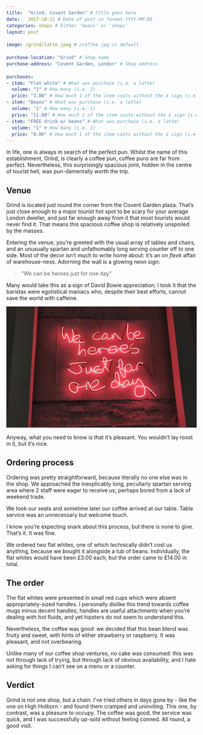 ```yaml
---
title:  "Grind, Covent Garden" # Title goes here
date:   2017-10-21 # Date of post in format YYYY-MM-DD 
categories: shops # Either 'beans' or 'shops'
layout: post

image: /grind/latte.jpeg # /coffee.jpg is default

purchase-location: "Grind" # Shop name
purchase-address: "Covent Garden, London" # Shop address

purchases:
- item: "Flat white" # What was purchase (i.e. a latte)  
  volume: "1" # How many (i.e. 1)
  price: "3.00" # How much 1 of the item costs without the £ sign (i.e. 3.50)
- item: "Beans" # What was purchase (i.e. a latte)  
  volume: "1" # How many (i.e. 1)
  price: "11.00" # How much 1 of the item costs without the £ sign (i.e. 3.50)
- item: "FREE drink w/ beans" # What was purchase (i.e. a latte)  
  volume: "1" # How many (i.e. 1)
  price: "0.00" # How much 1 of the item costs without the £ sign (i.e. 3.50)
---
```


In life, one is always in search of the perfect pun. Whilst the name of this establishment, Grind, is clearly a coffee pun, coffee puns are far from perfect. Nevertheless, this surprisingly spacious joint, hidden in the centre of tourist hell, was pun-damentally worth the trip.

## Venue

Grind is located just round the corner from the Covent Garden plaza. That’s just close enough to a major tourist hot spot to be scary for your average London dweller, and just far enough away from it that most tourists would never find it. That means this spacious coffee shop is relatively unspoiled by the masses.

Entering the venue, you’re greeted with the usual array of tables and chairs, and an unusually spartan and unfathomably long serving counter off to one side. Most of the decor isn’t much to write home about: it’s an *on fleek* affair of warehouse-ness. Adorning the wall is a glowing neon sign: 

> “We can be heroes just for one day”

Many would take this as a sign of David Bowie appreciation; I took it that the baristas were egotistical maniacs who, despite their best efforts, cannot save the world with caffeine.

![Heroes](/assets/images/grind/heroes.jpeg "The sign")

Anyway, what you need to know is that it’s pleasant. You wouldn’t lay roost in it, but it’s nice.

##  Ordering process

Ordering was pretty straightforward, because literally no one else was in the shop. We approached the inexplicably long, peculiarly spartan serving area where 2 staff were eager to receive us; perhaps bored from a lack of weekend trade.

We took our seats and sometime later our coffee arrived at our table. Table service was an unnecessary but welcome touch.

I know you’re expecting snark about this process, but there is none to give. That’s it. It was fine.

We ordered two flat whites, one of which technically didn’t cost us anything, because we bought it alongside a tub of beans. Individually, the flat whites would have been £3.00 each, but the order came to £14.00 in total.

## The order

The flat whites were presented in small red cups which were absent appropriately-sized handles. I personally dislike this trend towards coffee mugs minus decent handles; handles are useful attachments when you’re dealing with hot fluids, and yet hipsters do not seem to understand this.

Nevertheless, the coffee was good: we decided that this bean blend was fruity and sweet, with hints of either strawberry or raspberry. It was pleasant, and not overbearing.

Unlike many of our coffee shop ventures, no cake was consumed: this was not through lack of trying, but through lack of obvious availability, and I hate asking for things I can’t see on a menu or a counter.

## Verdict

Grind is not one shop, but a chain. I’ve tried others in days gone by - like the one on High Holborn - and found them cramped and uninviting. This one, by contrast, was a pleasure to occupy. The coffee was good, the service was quick, and I was successfully up-sold without feeling conned. All round, a good visit.